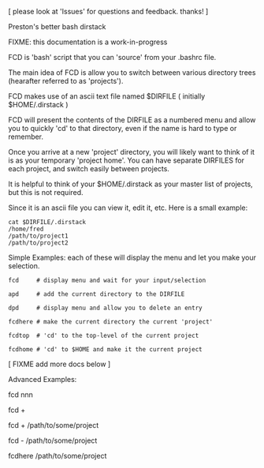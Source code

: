 
[ please look at 'Issues' for questions and feedback. thanks! ]

Preston's better bash dirstack

FIXME: this documentation is a work-in-progress

FCD is 'bash' script that you can 'source' from your .bashrc file.

The main idea of FCD is allow you to switch between various directory trees
(hearafter referred to as 'projects').

FCD makes use of an ascii text file named $DIRFILE ( initially $HOME/.dirstack
)

FCD will present the contents of the DIRFILE as a numbered menu and allow you
to quickly 'cd' to that directory, even if the name is hard to type or
remember.

Once you arrive at a new 'project' directory, you will likely want to think of
it is as your temporary 'project home'.  You can have separate DIRFILES for
each project, and switch easily between projects.

It is helpful to think of your $HOME/.dirstack as your master list of projects,
but this is not required.

Since it is an ascii file you can view it, edit it, etc.  Here is a small
example:

    cat $DIRFILE/.dirstack
    /home/fred
    /path/to/project1
    /path/to/project2

Simple Examples: each of these will display the menu and let you
make your selection.

    fcd     # display menu and wait for your input/selection

    apd     # add the current directory to the DIRFILE

    dpd     # display menu and allow you to delete an entry

    fcdhere # make the current directory the current 'project'

    fcdtop  # 'cd' to the top-level of the current project

    fcdhome # 'cd' to $HOME and make it the current project

[ FIXME add more docs below ]

Advanced Examples:

fcd nnn

fcd + 

fcd + /path/to/some/project

fcd - /path/to/some/project

fcdhere /path/to/some/project

